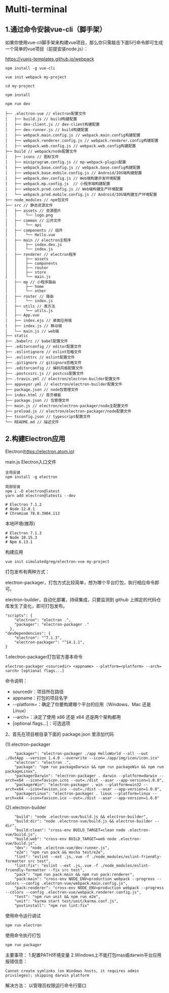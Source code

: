# Multi-terminal

## 1.通过命令安装vue-cli（脚手架）

如果你使用vue-cli脚手架来构建vue项目，那么你只需敲击下面5行命令即可生成一个简单的vue项目（前提安装node.js）：

https://vuejs-templates.github.io/webpack

```shell
npm install -g vue-cli

vue init webpack my-project

cd my-project

npm install

npm run dev
```

```shell
├── .electron-vue // electron配置文件
│   ├── build.js // build构建配置
│   ├── dev-client.js // dev-client构建配置
│   ├── dev-runner.js // build构建配置
│   ├── webpack.main.config.js // webpack.main.config构建配置
│   ├── webpack.renderer.config.js // webpack.renderer.config构建配置
│   ├── webpack.web.config.js // webpack.web.config构建配置
├── build // webpack/node配置文件
│   ├── icons // 图标文件
│   ├── miniprogram.config.js // mp-webpack-plugin配置
│   ├── webpack.base.config.js // webpack.base.config构建配置
│   ├── webpack.base.mobile.config.js // Android/IOS端构建配置
│   ├── webpack.dev.config.js // Web端构建开发环境配置
│   ├── webpack.mp.config.js  // 小程序端构建配置
│   ├── webpack.prod.config.js // Web端构建生产环境配置
│   └── webpack.prod.mobile.config.js // Android/IOS端构建生产环境配置
├── node_modules // npm包文件
├── src // 静态资源文件
│   ├── assets // 资源图片
│   │    └── logo.png
│   ├── common // 公共文件
│   │    └── api
│   ├── components // 组件
│   │    └── Hello.vue
│   ├── main // electron主程序
│   │    ├── index.dev.js
│   │    └── index.js
│   ├── renderer // electron程序
│   │    ├── assets
│   │    ├── components
│   │    ├── router
│   │    ├── store
│   │    └── main.js
│   ├── mp // 小程序路由
│   │    ├── home
│   │    └── other
│   ├── router // 路由
│   │    └── index.js
│   ├── utils // 类方法
│   │    └── utils.js
│   ├── App.vue
│   ├── index.ejs // 桌面应用端
│   ├── index.js // 移动端
│   └── main.js // web端
├── static
├── .babelrc // babel配置文件
├── .editorconfig // editor配置文件
├── .eslintignore // eslint忽略文件
├── .eslinttrc // eslint配置文件
├── .gitignore // gitignore忽略文件
├── .editorconfig // 编码风格配置文件
├── .postcssrc.js // postcss配置文件
├── .travis.yml // electron/electron-builder配置文件
├── appveyor.yml // electron/electron-builder配置文件
├── package.json // node包管理文件
├── index.html // 首页模板
├── package.json // 包管理文件
├── main.js // electron/electron-packager/node主配置文件
├── preload.js // electron/electron-packager/node配置文件
├── tsconfig.json // typescript配置文件
└── README.md // 描述文件
```

## 2.构建Electron应用

Electron(https://electron.atom.io)

main.js Electron入口文件

```
全局安装
npm install -g electron
```

```
局部安装
npm i -D electron@latest
yarn add electron@latesti --dev

# Electron 7.1.2
# Node 12.8.1
# Chromium 78.0.3904.113
```

本地环境(推荐)
```
# Electron 7.1.3
# Node 10.15.3
# Npm 6.13.1
```

构建应用
```
vue init simulatedgreg/electron-vue my-project
```

打包发布有两种方式：

electron-packager，打包方式比较简单，想为哪个平台打包，执行相应命令即可。

electron-builder，自动化部署，持续集成，只要监测到 github 上绑定的代码仓库发生了变化，即可打包发布。

```
"scripts": {
    "electron": "electron .",
    "packager": "electron-packager ."
  },
"devDependencies": {
    "electron": "^7.1.3",
    "electron-packager": "^14.1.1",
}
```
1.electron-packager打包官方基本命令
```
electron-packager <sourcedir> <appname> --platform=<platform> --arch=<arch> [optional flags...]
```

命令说明： 
* sourcedir：项目所在路径 
* appname：打包的项目名字 
* --platform=<platform>：确定了你要构建哪个平台的应用（Windows、Mac 还是 Linux） 
* --arch=<arch>：决定了使用 x86 还是 x64 还是两个架构都用 
* [optional flags...]：可选选项

2、首先在项目根目录下面的 package.json 里添加代码

(1).electron-packager
```
    "packager": "electron-packager ./app HelloWorld --all --out ./OutApp --version 1.4.0 --overwrite --icon=./app/img/icon/icon.ico"
    "electron": "electron .",
    "package": "npm run packageDarwin && npm run packageWin && npm run packageLinux",
    "packagerDarwin": "electron-packager . darwin --platform=darwin --arch=x64 --icon=favicon.icns --out=./dist --asar --app-version=1.0.0",
    "packagerWin": "electron-packager . win --platform=win32 --arch=x64 --icon=favicon.ico --out=./dist --asar --app-version=1.0.0",
    "packagerLinux": "electron-packager . linux --platform=linux --arch=x64 --icon=favicon.ico --out=./dist --asar --app-version=1.0.0"
```
(2).electron-builder
```
    "build": "node .electron-vue/build.js && electron-builder",
    "build:dir": "node .electron-vue/build.js && electron-builder --dir",
    "build:clean": "cross-env BUILD_TARGET=clean node .electron-vue/build.js",
    "build:web": "cross-env BUILD_TARGET=web node .electron-vue/build.js",
    "dev": "node .electron-vue/dev-runner.js",
    "e2e": "npm run pack && mocha test/e2e",
    "lint": "eslint --ext .js,.vue -f ./node_modules/eslint-friendly-formatter src test",
    "lint:fix": "eslint --ext .js,.vue -f ./node_modules/eslint-friendly-formatter --fix src test",
    "pack": "npm run pack:main && npm run pack:renderer",
    "pack:main": "cross-env NODE_ENV=production webpack --progress --colors --config .electron-vue/webpack.main.config.js",
    "pack:renderer": "cross-env NODE_ENV=production webpack --progress --colors --config .electron-vue/webpack.renderer.config.js",
    "test": "npm run unit && npm run e2e",
    "unit": "karma start test/unit/karma.conf.js",
    "postinstall": "npm run lint:fix"
```

使用命令运行调试
```
npm run electron
```

使用命令执行打包
```
npm run packager
```

主要事项：
1.配置PATH环境变量
2.Windows上不能打包mas或darwin平台应用
报错信息：
```
Cannot create symlinks (on Windows hosts, it requires admin privileges); skipping darwin platform
```
解决方法：
以管理员权限运行命令行窗口